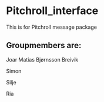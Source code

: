 # Pitchroll_interface
This is for Pitchroll message package


## Groupmembers are:

Joar Matias Bjørnsson Breivik

Simon

Silje

Ria

